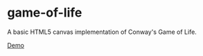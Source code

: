 game-of-life
============

A basic HTML5 canvas implementation of Conway's Game of Life.

[Demo](1995eaton.github.io/game-of-life)
